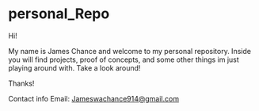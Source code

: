 # personal_Repo

Hi!

My name is James Chance and welcome to my personal repository. Inside you will find projects, proof of concepts, and some other things im just playing around with. Take a look around!

Thanks!

Contact info
Email: Jameswachance914@gmail.com
